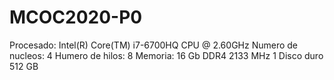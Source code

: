 # MCOC2020-P0
Procesado: Intel(R) Core(TM) i7-6700HQ CPU @ 2.60GHz
Numero de nucleos: 4
Humero de hilos: 8
Memoria: 16 Gb DDR4 2133 MHz
1 Disco duro 512 GB
